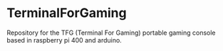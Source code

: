 # TerminalForGaming
Repository for the TFG (Terminal For Gaming) portable gaming console based in raspberry pi 400 and arduino.
